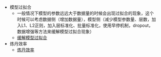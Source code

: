 - 模型过拟合
  - 一般情况下模型的参数远远大于数据量的时候会出现过拟合的现象，这个时候可以考虑数据侧（增加数据量），模型侧（减少模型参数量、层数，加入L1、L2正则，加入层标准化、批量标准化，使用早停机制，dropout，数据增强等方法来缓解模型过拟合现象）
  - [缓解模型过拟合](https://mp.weixin.qq.com/s/DygvuXbSL-798VH4czJspA)
- 炼丹效率
  - [炼丹效率](https://mp.weixin.qq.com/s/kwhx9DxuORDvh0p5vz8oRA)
